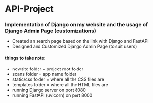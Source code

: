 # API-Project

### Implementation of Django on my website and the usage of Django Admin Page (customizations)
- Created an search page based on the link with Django and FastAPI
- Designed and Customized Django Admin Page (to suit users)

#### things to take note:
- newsite folder = project root folder
- scans folder = app name folder
- static/css folder = where all the CSS files are
- templates folder = where all the HTML files are
- running Django server on port 8080
- running FastAPI (uvicorn) on port 8000

